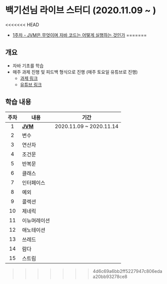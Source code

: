 # 백기선님 라이브 스터디 (2020.11.09 ~ )

<<<<<<< HEAD
- [1주차 - JVM은 무엇이며 자바 코드는 어떻게 실행하는 것인가](https://github.com/hanull/java-study/blob/master/log/week1/week1.md)
=======
## 개요
- 자바 기초를 학습
- 매주 과제 진행 및 피드백 형식으로 진행 (매주 토요일 유튜브로 진행)
  - [과제 링크](https://github.com/whiteship/live-study/issues)
  - [유튜브 링크](https://www.youtube.com/watch?v=peEXNN-oob4)

## 학습 내용
| 주차 | 내용         | 기간                    |
| :--: | ------------ | ----------------------- |
|  1   | [**JVM**](https://github.com/hanull/java-study/blob/master/log/week1.md)          | 2020.11.09 ~ 2020.11.14 |
|  2   | 변수         |                         |
|  3   | 연산자       |                         |
|  4   | 조건문       |                         |
|  5   | 반복문       |                         |
|  6   | 클래스       |                         |
|  7   | 인터페이스   |                         |
|  8   | 예외         |                         |
|  9   | 콜렉션       |                         |
|  10  | 제네릭       |                         |
|  11  | 이뉴머레이션 |                         |
|  12  | 애노테이션   |                         |
|  13  | 쓰레드       |                         |
|  14  | 람다         |                         |
|  15  | 스트림       |                         |
>>>>>>> 4d6c69a6bb2ff5227947c806edaa20bb93278ce8
